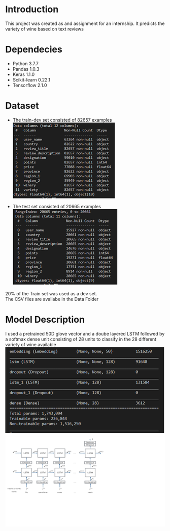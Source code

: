 # Introduction
This project was created as and assignment for an internship. It predicts the variety of wine based on text reviews

# Dependecies
* Python 3.7.7
* Pandas 1.0.3
* Keras 1.1.0
* Scikit-learn 0.22.1
* Tensorflow 2.1.0

# Dataset
* The train-dev set consisted of 82657 examples  
![TrainData](/Images/TrainData.png)  

* The test set consisted of 20665 examples  
![TestData](/Images/TestData.png)  

20% of the Train set was used as a dev set.  
The CSV files are availabe in the Data Folder  

# Model Description  
  
I used a pretrained 50D glove vector and a doube layered LSTM followed by a softmax dense unit consisting of 28 units to classify in the 28 different variety of wine available
![ModelSummary](/Images/Model.png)  
![ModelDescription](/Images/ModelStructure.png)  
